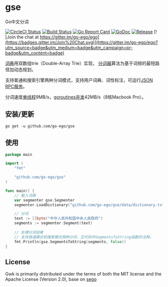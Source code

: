 # gse

Go中文分词

<!--<img align="right" src="https://raw.githubusercontent.com/go-ego/ego/master/logo.jpg">-->
<!--[![Build Status](https://travis-ci.org/go-ego/ego.svg)](https://travis-ci.org/go-ego/ego)
[![codecov](https://codecov.io/gh/go-ego/ego/branch/master/graph/badge.svg)](https://codecov.io/gh/go-ego/ego)-->
<!--<a href="https://circleci.com/gh/go-ego/ego/tree/dev"><img src="https://img.shields.io/circleci/project/go-ego/ego/dev.svg" alt="Build Status"></a>-->
[![CircleCI Status](https://circleci.com/gh/go-ego/gse.svg?style=shield)](https://circleci.com/gh/go-ego/gse)
[![Build Status](https://travis-ci.org/go-ego/gse.svg)](https://travis-ci.org/go-ego/gse)
[![Go Report Card](https://goreportcard.com/badge/github.com/go-ego/gse)](https://goreportcard.com/report/github.com/go-ego/gse)
[![GoDoc](https://godoc.org/github.com/go-ego/gse?status.svg)](https://godoc.org/github.com/go-ego/gse)
[![Release](https://github-release-version.herokuapp.com/github/go-ego/gse/release.svg?style=flat)](https://github.com/go-ego/gse/releases/latest)
[![Join the chat at https://gitter.im/go-ego/ego](https://badges.gitter.im/Join%20Chat.svg)](https://gitter.im/go-ego/ego?utm_source=badge&utm_medium=badge&utm_campaign=pr-badge&utm_content=badge)
<!--<a href="https://github.com/go-ego/ego/releases"><img src="https://img.shields.io/badge/%20version%20-%206.0.0%20-blue.svg?style=flat-square" alt="Releases"></a>-->

<a href="https://github.com/go-ego/gse/blob/master/dictionary.go">词典</a>用双数组trie（Double-Array Trie）实现，
<a href="https://github.com/go-ego/gse/blob/master/segmenter.go">分词器</a>算法为基于词频的最短路径加动态规划。

支持普通和搜索引擎两种分词模式，支持用户词典、词性标注，可运行<a href="https://github.com/go-ego/gse/blob/master/server/server.go">JSON RPC服务</a>。

分词速度<a href="https://github.com/go-ego/gse/blob/master/tools/benchmark.go">单线程</a>9MB/s，<a href="https://github.com/go-ego/gse/blob/master/tools/goroutines.go">goroutines并发</a>42MB/s（8核Macbook Pro）。

## 安装/更新

```
go get -u github.com/go-ego/gse
```

## 使用


```go
package main

import (
	"fmt"

	"github.com/go-ego/gse"
)

func main() {
	// 载入词典
	var segmenter gse.Segmenter
	segmenter.LoadDictionary("github.com/go-ego/gse/data/dictionary.txt")

	// 分词
	text := []byte("中华人民共和国中央人民政府")
	segments := segmenter.Segment(text)
  
	// 处理分词结果
	// 支持普通模式和搜索模式两种分词，见代码中SegmentsToString函数的注释。
	fmt.Println(gse.SegmentsToString(segments, false)) 
}
```
## License

Gwk is primarily distributed under the terms of both the MIT license and the Apache License (Version 2.0), base on [sego](https://github.com/huichen/sego)
